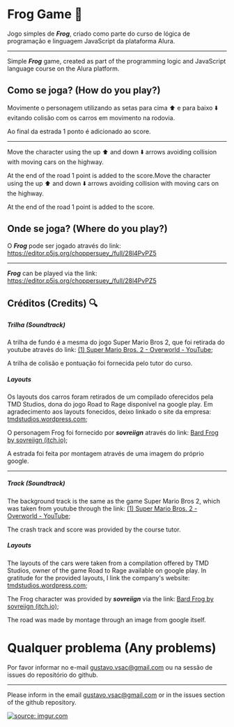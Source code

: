 # Frog Game 🐸

Jogo simples de ***Frog***, criado como parte do curso de lógica de programação e linguagem JavaScript da plataforma Alura.

______________________________________________________

Simple ***Frog*** game, created as part of the programming logic and JavaScript language course on the Alura platform.



## Como se joga? (How do you play?)

Movimente o personagem utilizando as setas para cima ⬆️ e para baixo ⬇️ evitando colisão com os carros em movimento na rodovia. 

Ao final da estrada 1 ponto é adicionado ao score.

_________________________

Move the character using the up ⬆️ and down ⬇️ arrows avoiding collision with moving cars on the highway.

At the end of the road 1 point is added to the score.Move the character using the up ⬆️ and down ⬇️ arrows avoiding collision with moving cars on the highway.

At the end of the road 1 point is added to the score.



## Onde se joga? (Where do you play?)

O ***Frog*** pode ser jogado através do link: https://editor.p5js.org/choppersuey_/full/28l4PvPZ5

__________________________________________________________________________________________________________________________________________________________________________________________________________________________________________________________________________________________________________________________

***Frog*** can be played via the link: https://editor.p5js.org/choppersuey_/full/28l4PvPZ5



## Créditos (Credits) 🔍

##### Trilha (Soundtrack)

A trilha de fundo é a mesma do jogo Super Mario Bros 2, que foi retirada do youtube através do link: [(1) Super Mario Bros. 2 - Overworld - YouTube](https://www.youtube.com/watch?v=mJfx_RBT5uw);

A trilha de colisão e pontuação foi fornecida pelo tutor do curso.

##### Layouts 

Os layouts dos carros foram retirados de um compilado oferecidos pela TMD Studios, dona do jogo Road to Rage disponível na google play. Em agradecimento aos layouts fonecidos, deixo linkado o site da empresa: [tmdstudios.wordpress.com]();

O personagem Frog foi fornecido por ***sovreiign*** através do link: [Bard Frog by sovreiign (itch.io)](https://sovreiign.itch.io/bard-frog);

A estrada foi feita por montagem através de uma imagem do próprio google.

__________________________

##### Track (Soundtrack)

The background track is the same as the game Super Mario Bros 2, which was taken from youtube through the link: [(1) Super Mario Bros. 2 - Overworld - YouTube](https://www.youtube.com/watch?v=mJfx_RBT5uw);

The crash track and score was provided by the course tutor.

##### Layouts

The layouts of the cars were taken from a compilation offered by TMD Studios, owner of the game Road to Rage available on google play. In gratitude for the provided layouts, I link the company's website: [tmdstudios.wordpress.com]();

The Frog character was provided by ***sovreiign*** via the link: [Bard Frog by sovreiign (itch.io)](https://sovreiign.itch.io/bard-frog);

The road was made by montage through an image from google itself.



# Qualquer problema (Any problems)

Por favor informar no e-mail gustavo.vsac@gmail.com ou na sessão de issues do repositório do github.

___________

Please inform in the email gustavo.vsac@gmail.com or in the issues section of the github repository.

<a href="https://imgur.com/k0c5Byo"><img src="https://i.imgur.com/k0c5Byo.gif" title="source: imgur.com" /></a>
